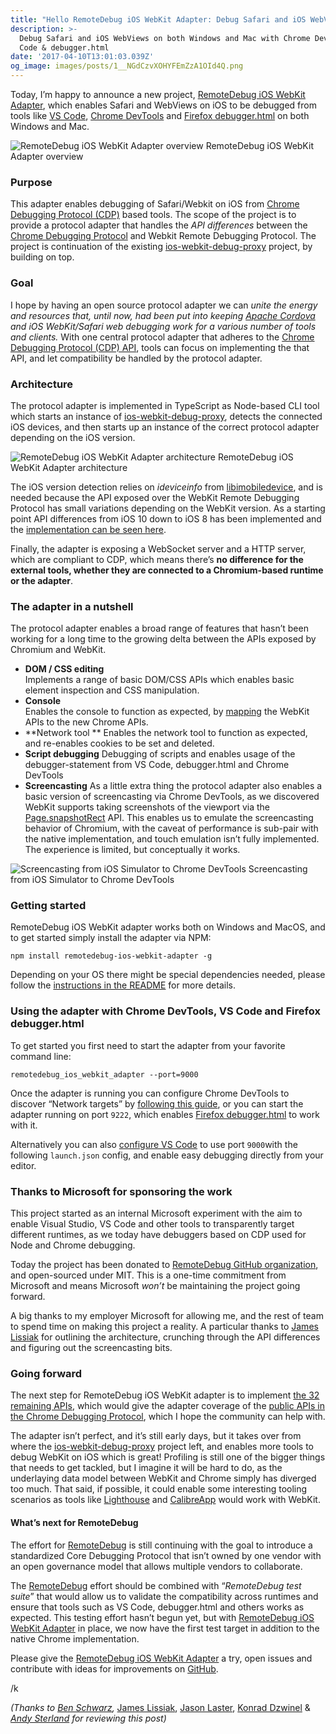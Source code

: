 ```yaml
---
title: "Hello RemoteDebug iOS WebKit Adapter: Debug Safari and iOS WebViews from anywhere \U0001F4E1\U0001F4F1"
description: >-
  Debug Safari and iOS WebViews on both Windows and Mac with Chrome DevTools, VS
  Code & debugger.html
date: '2017-04-10T13:01:03.039Z'
og_image: images/posts/1__NGdCzvXOHYFEmZzA1OId4Q.png
---
```


Today, I’m happy to announce a new project, [RemoteDebug iOS WebKit Adapter](https://github.com/RemoteDebug/remotedebug-ios-webkit-adapter), which enables Safari and WebViews on iOS to be debugged from tools like [VS Code](http://code.visualstudio.com), [Chrome DevTools](https://developers.google.com/web/tools/chrome-devtools/) and [Firefox debugger.html](https://github.com/devtools-html/debugger.html) on both Windows and Mac.

![RemoteDebug iOS WebKit Adapter overview](/images/posts/1__NGdCzvXOHYFEmZzA1OId4Q.png)
RemoteDebug iOS WebKit Adapter overview

### Purpose

This adapter enables debugging of Safari/Webkit on iOS from [Chrome Debugging Protocol (CDP)](https://github.com/ChromeDevTools/devtools-protocol) based tools. The scope of the project is to provide a protocol adapter that handles the _API differences_ between the [Chrome Debugging Protocol](https://github.com/ChromeDevTools/devtools-protocol) and Webkit Remote Debugging Protocol. The project is continuation of the existing [ios-webkit-debug-proxy](https://github.com/google/ios-webkit-debug-proxy) project, by building on top.

### Goal

I hope by having an open source protocol adapter we can _unite the energy and resources that, until now, had been put into keeping_ [_Apache Cordova_](https://cordova.apache.org/) _and iOS WebKit/Safari web debugging work for a various number of tools and clients._ With one central protocol adapter that adheres to the [Chrome Debugging Protocol (CDP) API](https://github.com/ChromeDevTools/devtools-protocol), tools can focus on implementing the that API, and let compatibility be handled by the protocol adapter.

### Architecture

The protocol adapter is implemented in TypeScript as Node-based CLI tool which starts an instance of [ios-webkit-debug-proxy](https://github.com/google/ios-webkit-debug-proxy), detects the connected iOS devices, and then starts up an instance of the correct protocol adapter depending on the iOS version.

![RemoteDebug iOS WebKit Adapter architecture](/images/posts/1__2mCWfCt14HkSghg8fDcMug.png)
RemoteDebug iOS WebKit Adapter architecture

The iOS version detection relies on _ideviceinfo_ from [libimobiledevice](http://www.libimobiledevice.org/), and is needed because the API exposed over the WebKit Remote Debugging Protocol has small variations depending on the WebKit version. As a starting point API differences from iOS 10 down to iOS 8 has been implemented and the [implementation can be seen here](https://github.com/RemoteDebug/remotedebug-ios-webkit-adapter/tree/master/src/protocols/ios).

Finally, the adapter is exposing a WebSocket server and a HTTP server, which are compliant to CDP, which means there’s **no difference for the external tools, whether they are connected to a Chromium-based runtime or the adapter**.

### The adapter in a nutshell

The protocol adapter enables a broad range of features that hasn’t been working for a long time to the growing delta between the APIs exposed by Chromium and WebKit.

- **DOM / CSS editing**  
  Implements a range of basic DOM/CSS APIs which enables basic element inspection and CSS manipulation.
- **Console**  
  Enables the console to function as expected, by [mapping](https://github.com/RemoteDebug/remotedebug-ios-webkit-adapter/blob/master/src/protocols/ios/ios.ts#L79) the WebKit APIs to the new Chrome APIs.
- **Network tool **
  Enables the network tool to function as expected, and re-enables cookies to be set and deleted.
- **Script debugging**
  Debugging of scripts and enables usage of the debugger-statement from VS Code, debugger.html and Chrome DevTools
- **Screencasting**
  As a little extra thing the protocol adapter also enables a basic version of screencasting via Chrome DevTools, as we discovered WebKit supports taking screenshots of the viewport via the [Page.snapshotRect](http://compatibility.remotedebug.org/Page/Safari%20iOS%2010.0/commands/snapshotRect) API. This enables us to emulate the screencasting behavior of Chromium, with the caveat of performance is sub-pair with the native implementation, and touch emulation isn’t fully implemented. The experience is limited, but conceptually it works.

![Screencasting from iOS Simulator to Chrome DevTools](/images/posts/1__miVTt5ZXauyHyUYAYw__jXA.gif)
Screencasting from iOS Simulator to Chrome DevTools

### Getting started

RemoteDebug iOS WebKit adapter works both on Windows and MacOS, and to get started simply install the adapter via NPM:

```
npm install remotedebug-ios-webkit-adapter -g
```

Depending on your OS there might be special dependencies needed, please follow the [instructions in the README](https://github.com/RemoteDebug/remotedebug-ios-webkit-adapter#getting-started) for more details.

### Using the adapter with Chrome DevTools, VS Code and Firefox debugger.html

To get started you first need to start the adapter from your favorite command line:

```
remotedebug_ios_webkit_adapter --port=9000
```

Once the adapter is running you can configure Chrome DevTools to discover “Network targets” by [following this guide](https://github.com/RemoteDebug/remotedebug-ios-webkit-adapter#usage-with-chrome-canary-and-chrome-devtools), or you can start the adapter running on port `9222`, which enables [Firefox debugger.html](https://github.com/RemoteDebug/remotedebug-ios-webkit-adapter#using-with-mozilla-debuggerhtml) to work with it.

Alternatively you can also [configure VS Code](https://github.com/RemoteDebug/remotedebug-ios-webkit-adapter/blob/master/README.md#using-with-microsoft-vs-code) to use port `9000`with the following `launch.json` config, and enable easy debugging directly from your editor.

### Thanks to Microsoft for sponsoring the work

This project started as an internal Microsoft experiment with the aim to enable Visual Studio, VS Code and other tools to transparently target different runtimes, as we today have debuggers based on CDP used for Node and Chrome debugging.

Today the project has been donated to [RemoteDebug GitHub organization](https://github.com/RemoteDebug), and open-sourced under MIT. This is a one-time commitment from Microsoft and means Microsoft _won’t_ be maintaining the project going forward.

A big thanks to my employer Microsoft for allowing me, and the rest of team to spend time on making this project a reality. A particular thanks to [James Lissiak](https://github.com/jalissia) for outlining the architecture, crunching through the API differences and figuring out the screencasting bits.

### Going forward

The next step for RemoteDebug iOS WebKit adapter is to implement [the 32 remaining APIs](https://github.com/RemoteDebug/remotedebug-ios-webkit-adapter/issues), which would give the adapter coverage of the [public APIs in the Chrome Debugging Protocol](http://compatibility.remotedebug.org), which I hope the community can help with.

The adapter isn’t perfect, and it’s still early days, but it takes over from where the [ios-webkit-debug-proxy](https://github.com/google/ios-webkit-debug-proxy) project left, and enables more tools to debug WebKit on iOS which is great! Profiling is still one of the bigger things that needs to get tackled, but I imagine it will be hard to do, as the underlaying data model between WebKit and Chrome simply has diverged too much. That said, if possible, it could enable some interesting tooling scenarios as tools like [Lighthouse](https://github.com/GoogleChrome/lighthouse) and [CalibreApp](https://calibreapp.com/) would work with WebKit.

#### What’s next for RemoteDebug

The effort for [RemoteDebug](http://remotedebug.org) is still continuing with the goal to introduce a standardized Core Debugging Protocol that isn’t owned by one vendor with an open governance model that allows multiple vendors to collaborate.

The [RemoteDebug](http://remotedebug.org) effort should be combined with “_RemoteDebug test suite_” that would allow us to validate the compatibility across runtimes and ensure that tools such as VS Code, debugger.html and others works as expected. This testing effort hasn’t begun yet, but with [RemoteDebug iOS WebKit Adapter](https://github.com/RemoteDebug/remotedebug-ios-webkit-adapter) in place, we now have the first test target in addition to the native Chrome implementation.

Please give the [RemoteDebug iOS WebKit Adapter](https://github.com/RemoteDebug/remotedebug-ios-webkit-adapter) a try, open issues and contribute with ideas for improvements on [GitHub](https://github.com/RemoteDebug/remotedebug-ios-webkit-adapter).

/k

_(Thanks to_ [_Ben Schwarz_](https://mobile.twitter.com/benschwarz)_,_ [James Lissiak](https://github.com/jalissia), [Jason Laster](https://twitter.com/jasonlaster11), [Konrad Dzwinel](https://mobile.twitter.com/kdzwinel) & [_Andy Sterland_](https://twitter.com/andysterland) _for reviewing this post)_
